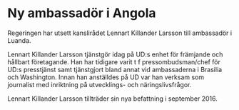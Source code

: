 # Ny ambassadör i Angola

Regeringen har utsett kanslirådet Lennart Killander Larsson till ambassadör i Luanda.

Lennart Killander Larsson tjänstgör idag på UD:s enhet för främjande och hållbart företagande. Han har tidigare varit t f pressombudsman/chef för UD:s presstjänst samt tjänstgjort bland annat vid ambassaderna i Brasilia och Washington. Innan han anställdes på UD var han verksam som journalist med inriktning på utvecklings- och näringslivsfrågor.

Lennart Killander Larsson tillträder sin nya befattning i september 2016.
